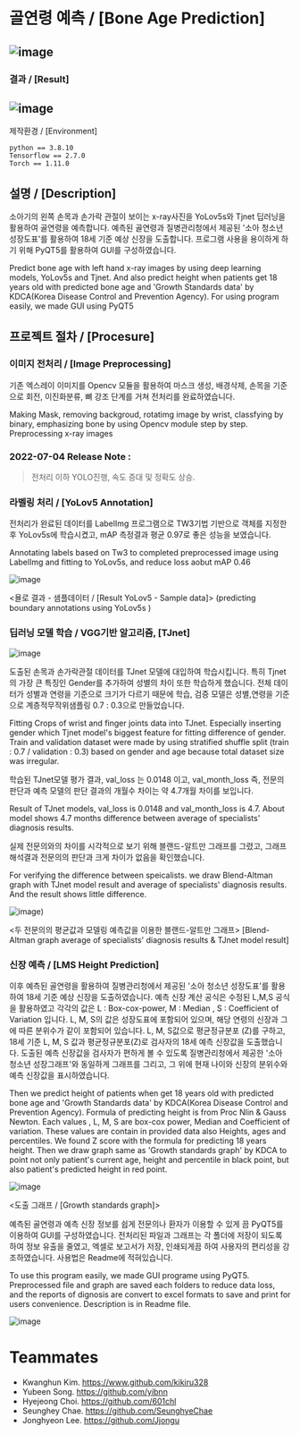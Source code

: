 #  골연령 예측 / [Bone Age Prediction]


![image](https://user-images.githubusercontent.com/60537388/146008300-9e3df392-955e-4041-aefa-73267ab5afad.png)
-----------------------------------------------------------
### 결과 / [Result]
![image](https://user-images.githubusercontent.com/60537388/141226133-dbff15df-f3db-46f6-9bce-506b361aafb8.png)
-----------------------------------------------------------
제작환경 / [Environment]

	python == 3.8.10
	Tensorflow == 2.7.0
	Torch == 1.11.0 

	
## 설명 / [Description]
  소아기의 왼쪽 손목과 손가락 관절이 보이는 x-ray사진을 YoLov5s와 Tjnet 딥러닝을 활용하여 골연령을 예측합니다. 예측된 골연령과 질병관리청에서 제공된 '소아 청소년 성장도표'를 활용하여 18세 기준 예상 신장을 도출합니다. 프로그램 사용을 용이하게 하기 위해 PyQT5를 활용하여 GUI를 구성하였습니다.

  Predict bone age with left hand x-ray images by using deep learning models, YoLov5s and Tjnet. And also predict height when patients get 18 years old with predicted bone age and 'Growth Standards data' by KDCA(Korea Disease Control and Prevention Agency). For using program easily, we made GUI using PyQT5

## 프로젝트 절차 / [Procesure]
### 이미지 전처리 / [Image Preprocessing]
  기존 엑스레이 이미지를 Opencv 모듈을 활용하여 마스크 생성, 배경삭제, 손목을 기준으로 회전, 이진화분류, 뼈 강조 단계를 거쳐 전처리를 완료하였습니다.
  
  Making Mask, removing backgroud, rotatimg image by wrist, classfying by binary, emphasizing bone by using Opencv module step by step.
  Preprocessing x-ray images 
  
### 2022-07-04 Release Note :

> 전처리 이하 YOLO진행, 속도 증대 및 정확도 상승.
	
### 라벨링 처리 / [YoLov5 Annotation]
  전처리가 완료된 데이터를 LabelImg 프로그램으로 TW3기법 기반으로 객체를 지정한 후 YoLov5s에 학습시켰고, mAP 측정결과 평균 0.97로 좋은 성능을 보였습니다.
  
  Annotating labels based on Tw3 to completed preprocessed image using LabelImg and fitting to YoLov5s, and reduce loss aobut mAP 0.46

  
  ![image](https://user-images.githubusercontent.com/60537388/141226564-d67390fd-f4a6-4712-8a2f-8b41232f4f7d.png)
  
  <욜로 결과 - 샘플데이터 / [Result YoLov5 - Sample data]>
  (predicting boundary annotations using YoLov5s )

### 딥러닝 모델 학습 / VGG기반 알고리즘, [TJnet]

![image](https://user-images.githubusercontent.com/60537388/146244677-6b96bf9b-7dc5-4593-b72d-32f6ac60cadf.png)


  도출된 손목과 손가락관절 데이터를 TJnet 모델에 대입하여 학습시킵니다. 특히 Tjnet의 가장 큰 특징인 Gender를 추가하여 성별의 차이 또한 학습하게 했습니다. 전체 데이터가 성별과 연령을 기준으로 크기가 다르기 때문에 학습, 검증 모델은 성별,연령을 기준으로 계층적무작위샘플링 0.7 : 0.3으로 만들었습니다.

  Fitting Crops of wrist and finger joints data into TJnet. Especially inserting gender which Tjnet model's biggest feature for fitting difference of gender. Train and validation dataset were made by using stratified shuffle split (train : 0.7 / validation : 0.3) based on gender and age because total dataset size was irregular.
  
  학습된 TJnet모델 평가 결과, val_loss 는 0.0148 이고, val_month_loss 즉, 전문의 판단과 예측 모델의 판단 결과의 개월수 차이는 약 4.7개월 차이를 보입니다. 

  Result of TJnet models, val_loss is 0.0148 and val_month_loss is 4.7. About model shows 4.7 months difference between average of specialists' diagnosis results.
 
  실제 전문의와의 차이를 시각적으로 보기 위해 블랜드-알트만 그래프를 그렸고, 그래프 해석결과 전문의의 판단과 크게 차이가 없음을 확인했습니다.

  For verifying the difference between speicalists. we draw Blend-Altman graph with TJnet model result and average of specialists' diagnosis results. And the result shows little difference.
  
  ![image](https://user-images.githubusercontent.com/60537388/141226376-4eb96065-7566-49fd-b619-bd0a1b0a6d63.png))

  <두 전문의의 평균값과 모델링 예측값을 이용한 블랜드-알트만 그래프>
  [Blend-Altman graph average of specialists' diagnosis results & TJnet model result]

### 신장 예측 / [LMS Height Prediction]
  이후 예측된 골연령을 활용하여 질병관리청에서 제공된 '소아 청소년 성장도표'를 활용하여 18세 기준 예상 신장을 도출하였습니다. 예측 신장 계산 공식은 수정된 L,M,S 공식을 활용하였고 각각의 값은 L : Box-cox-power, M : Median , S : Coefficient of Variation 입니다. L, M, S의 값은 성장도표에 포함되어 있으며, 해당 연령의 신장과 그에 따른 분위수가 같이 포함되어 있습니다. L, M, S값으로 평균정규분포 (Z)를 구하고, 18세 기준 L, M, S 값과 평균정규분포(Z)로 검사자의 18세 예측 신장값을 도출했습니다. 도출된 예측 신장값을 검사자가 편하게 볼 수 있도록 질병관리청에서 제공한 '소아 청소년 성장그래프'와 동일하게 그래프를 그리고, 그 위에 현재 나이와 신장의 분위수와 예측 신장값을 표시하였습니다.

  Then we predict height of patients when get 18 years old with predicted bone age and 'Growth Standards data' by KDCA(Korea Disease Control and Prevention Agency). Formula of predicting height is from Proc Nlin & Gauss Newton. Each values , L, M, S are box-cox power, Median and Coefficient of variation. These values are contain in provided data also Heights, ages and percentiles. We found Z score with the formula for predicting 18 years height. Then we draw graph same as 'Growth standards graph' by KDCA to point not only patient's current age, height and percentile in black point, but also patient's predicted height in red point.
  
 ![image](https://user-images.githubusercontent.com/60537388/141226282-c36ec03f-d7dc-4030-bf6f-81bd25b541f3.png)
 
   <도출 그래프 / [Growth standards graph]>
 
 
  예측된 골연령과 예측 신장 정보를 쉽게 전문의나 환자가 이용할 수 있게 끔 PyQT5를 이용하여 GUI를 구성하였습니다. 전처리된 파일과 그래프는 각 폴더에 저장이 되도록 하여 정보 유출을 줄였고, 엑셀로 보고서가 저장, 인쇄되게끔 하여 사용자의 편리성을 강조하였습니다. 사용법은 Readme에 적혀있습니다.
  
  To use this program easily, we made GUI programe using PyQT5. Preprocessed file and graph are saved each folders to reduce data loss, and the reports of dignosis are convert to excel formats to save and print for users convenience. Description is in Readme file.
  
 ![image](https://user-images.githubusercontent.com/60537388/141225867-bafa87a5-c773-4942-a95c-269ee07f85ed.png)


# Teammates
  - Kwanghun Kim. https://www.github.com/kikiru328
  - Yubeen Song. https://github.com/yibnn
  - Hyejeong Choi. https://github.com/601chl
  - Seunghey Chae. https://github.com/SeunghyeChae
  - Jonghyeon Lee. https://github.com/Jjongu
  
  
  

